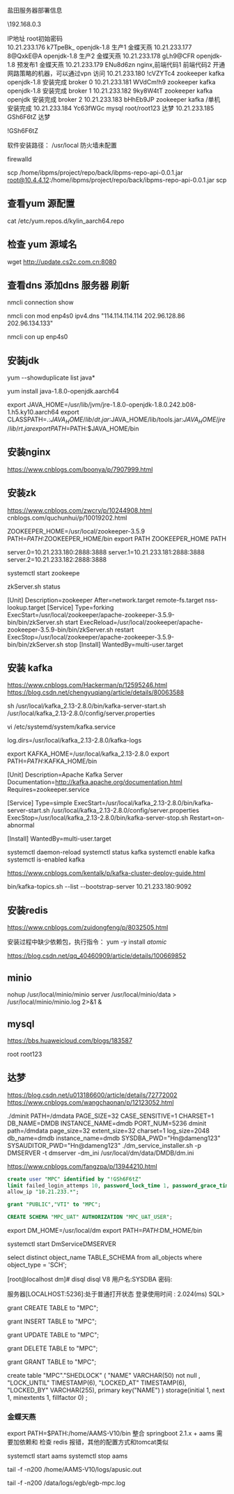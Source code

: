 盐田服务器部署信息

\\192.168.0.3

IP地址		root初始密码	
10.21.233.176		k7TpeBk_	openjdk-1.8 生产1 金蝶天燕
10.21.233.177		8@QxkE@A	openjdk-1.8 生产2 金蝶天燕
10.21.233.178		gLh9@CFR	openjdk-1.8 预发布1 金蝶天燕
10.21.233.179		ENu8d6zn	nginx,前端代码1 前端代码2 开通网路策略的机器，可以通过vpn 访问
10.21.233.180		!cVZYTc4	zookeeper  kafka openjdk-1.8  安装完成 broker 0 
10.21.233.181		WVdCm!h9	zookeeper kafka openjdk-1.8 安装完成 broker 1
10.21.233.182		9ky8W4tT	zookeeper kafka openjdk  安装完成 broker 2
10.21.233.183		bHhEb9JP    zookeeper kafka /单机  安装完成
10.21.233.184		Yc63fWGc	mysql root/root123 达梦
10.21.233.185		GSh6F6tZ	达梦 

!GSh6F6tZ

软件安装路径： /usr/local  防火墙未配置

firewalld 

scp /home/ibpms/project/repo/back/ibpms-repo-api-0.0.1.jar root@10.4.4.12:/home/ibpms/project/repo/back/ibpms-repo-api-0.0.1.jar
scp 
## 查看yum 源配置

cat /etc/yum.repos.d/kylin_aarch64.repo

## 检查 yum 源域名

wget http://update.cs2c.com.cn:8080

## 查看dns 添加dns 服务器 刷新


  nmcli connection show
  
  nmcli con mod enp4s0 ipv4.dns "114.114.114.114 202.96.128.86 202.96.134.133"
  
  nmcli con up enp4s0
  
## 安装jdk

  yum --showduplicate list java*
  
  yum install java-1.8.0-openjdk.aarch64
  
export JAVA_HOME=/usr/lib/jvm/jre-1.8.0-openjdk-1.8.0.242.b08-1.h5.ky10.aarch64
export CLASSPATH=.:$JAVA_HOME/lib/dt.jar:$JAVA_HOME/lib/tools.jar:$JAVA_HOME/jre/lib/rt.jar
export PATH=$PATH:$JAVA_HOME/bin
  
## 安装nginx

https://www.cnblogs.com/boonya/p/7907999.html

## 安装zk

https://www.cnblogs.com/zwcry/p/10244908.html
cnblogs.com/quchunhui/p/10019202.html

ZOOKEEPER_HOME=/usr/local/zookeeper-3.5.9
PATH=$PATH:$ZOOKEEPER_HOME/bin
export PATH ZOOKEEPER_HOME PATH

server.0=10.21.233.180:2888:3888
server.1=10.21.233.181:2888:3888
server.2=10.21.233.182:2888:3888

systemctl start zookeepe


zkServer.sh status

[Unit]
Description=zookeeper
After=network.target remote-fs.target nss-lookup.target
[Service]
Type=forking
ExecStart=/usr/local/zookeeper/apache-zookeeper-3.5.9-bin/bin/zkServer.sh start
ExecReload=/usr/local/zookeeper/apache-zookeeper-3.5.9-bin/bin/zkServer.sh restart
ExecStop=/usr/local/zookeeper/apache-zookeeper-3.5.9-bin/bin/zkServer.sh stop
[Install]
WantedBy=multi-user.target


## 安装 kafka
https://www.cnblogs.com/Hackerman/p/12595246.html
https://blog.csdn.net/chengyuqiang/article/details/80063588


sh /usr/local/kafka_2.13-2.8.0/bin/kafka-server-start.sh /usr/local/kafka_2.13-2.8.0/config/server.properties

vi /etc/systemd/system/kafka.service

log.dirs=/usr/local/kafka_2.13-2.8.0/kafka-logs

export KAFKA_HOME=/usr/local/kafka_2.13-2.8.0
export PATH=$PATH:$KAFKA_HOME/bin
  
[Unit]
Description=Apache Kafka Server
Documentation=http://kafka.apache.org/documentation.html
Requires=zookeeper.service
 
[Service]
Type=simple
ExecStart=/usr/local/kafka_2.13-2.8.0/bin/kafka-server-start.sh /usr/local/kafka_2.13-2.8.0/config/server.properties
ExecStop=/usr/local/kafka_2.13-2.8.0/bin/kafka-server-stop.sh
Restart=on-abnormal
 
 
[Install]
WantedBy=multi-user.target



systemctl daemon-reload
systemctl status kafka
systemctl enable kafka
systemctl is-enabled kafka

https://www.cnblogs.com/kentalk/p/kafka-cluster-deploy-guide.html

bin/kafka-topics.sh --list --bootstrap-server 10.21.233.180:9092
## 安装redis

https://www.cnblogs.com/zuidongfeng/p/8032505.html

安装过程中缺少依赖包，执行指令：
yum -y install *atomic*

https://blog.csdn.net/qq_40460909/article/details/100669852


## minio 
nohup /usr/local/minio/minio server /usr/local/minio/data > /usr/local/minio/minio.log 2>&1 &


## mysql
https://bbs.huaweicloud.com/blogs/183587

root root123


## 达梦 
https://blog.csdn.net/u013186600/article/details/72772002
https://www.cnblogs.com/wangchaonan/p/12123052.html

./dminit PATH=/dmdata PAGE_SIZE=32 CASE_SENSITIVE=1 CHARSET=1 DB_NAME=DMDB INSTANCE_NAME=dmdb PORT_NUM=5236
dminit path=/dmdata page_size=32 extent_size=32 charset=1 log_size=2048 db_name=dmdb instance_name=dmdb SYSDBA_PWD="Hn@dameng123" SYSAUDITOR_PWD="Hn@dameng123"
./dm_service_installer.sh -p DMSERVER  -t dmserver -dm_ini  /usr/local/dm/data/DMDB/dm.ini

https://www.cnblogs.com/fangzpa/p/13944210.html

```sql
create user "MPC" identified by "!GSh6F6tZ"
limit failed_login_attemps 10, password_lock_time 1, password_grace_time 10
allow_ip "10.21.233.*";

grant "PUBLIC","VTI" to "MPC";

CREATE SCHEMA "MPC_UAT" AUTHORIZATION "MPC_UAT_USER";
```

export DM_HOME=/usr/local/dm
export PATH=$PATH:$DM_HOME/bin

systemctl start DmServiceDMSERVER

select distinct object_name TABLE_SCHEMA from all_objects where object_type = 'SCH';


[root@localhost dm]# disql 
disql V8
用户名:SYSDBA
密码:

服务器[LOCALHOST:5236]:处于普通打开状态
登录使用时间 : 2.024(ms)
SQL> 

grant CREATE TABLE to "MPC";

grant INSERT TABLE to "MPC";

grant UPDATE TABLE to "MPC";

grant DELETE TABLE to "MPC";

grant GRANT TABLE to "MPC";


create table "MPC"."SHEDLOCK"
(
	"NAME" VARCHAR(50) not null ,
	"LOCK_UNTIL" TIMESTAMP(6),
	"LOCKED_AT" TIMESTAMP(6),
	"LOCKED_BY" VARCHAR(255),
	primary key("NAME")
)
storage(initial 1, next 1, minextents 1, fillfactor 0)
;

### 金蝶天燕

export PATH=$PATH:/home/AAMS-V10/bin
整合 springboot 2.1.x + aams 需要加依赖和 检查 redis 报错，其他的配置方式和tomcat类似 

systemctl start aams
systemctl stop aams

tail -f -n200 /home/AAMS-V10/logs/apusic.out

 tail -f -n200 /data/logs/egb/egb-mpc.log 